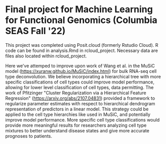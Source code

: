 # Final project for Machine Learning for Functional Genomics (Columbia SEAS Fall '22)

This project was completed using Posit.cloud (formerly Rstudio Cloud). R code can be found in analysis.Rmd in rcloud_project. Necessary data are files also located within rcloud_project. 

Here we've attemped to improve upon work of Wang et al. in the MuSiC model (https://xuranw.github.io/MuSiC/index.html) for bulk RNA-seq cell type deconvolution. We believe incorporating a hierarchical tree with more specific classifications of cell types could improve model performance, allowing for lower level classification of cell types, data permitting. The work of Pfitzinger "Cluster Regularization via a Hierarchical Feature Regression" (https://arxiv.org/abs/2107.04831) provided a framework to regularize parameter estimates with respect to hierarchical dendrogram representation of predictors in a linear model. This strategy could be applied to the cell type hierarchies like used in MuSiC, and potentially improve model performance. More specific cell type classifications would provide more meaningful results for researchers analyzing cell type mixtures to better understand disease states and give more accurate prognoses to patients.


